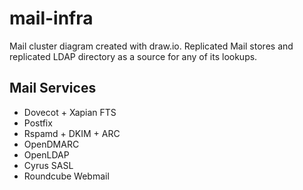# mail-infra
Mail cluster diagram created with draw.io. Replicated Mail stores and replicated LDAP directory as a source for any of its lookups.

## Mail Services

* Dovecot + Xapian FTS
* Postfix
* Rspamd + DKIM + ARC
* OpenDMARC
* OpenLDAP
* Cyrus SASL
* Roundcube Webmail
